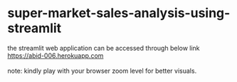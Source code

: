 # super-market-sales-analysis-using-streamlit

the streamlit web application can be accessed through below link <br>
https://abid-006.herokuapp.com
<br><br>
note: kindly play with your browser zoom level for better visuals. 
